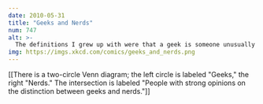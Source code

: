 ```yaml
---
date: 2010-05-31
title: "Geeks and Nerds"
num: 747
alt: >-
  The definitions I grew up with were that a geek is someone unusually into something (so you could have computer geeks, baseball geeks, theater geeks, etc) and nerds are (often awkward) science, math, or computer geeks. But definitions vary.
img: https://imgs.xkcd.com/comics/geeks_and_nerds.png
---
```

[[There is a two-circle Venn diagram; the left circle is labeled "Geeks," the right "Nerds." The intersection is labeled "People with strong opinions on the distinction between geeks and nerds."]]

